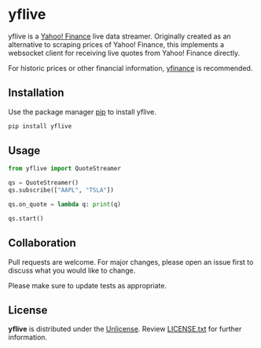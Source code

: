 # yflive

yflive is a [Yahoo! Finance](https://finance.yahoo.com) live data streamer. Originally created as an alternative to scraping prices of Yahoo! Finance, this implements a websocket client for receiving live quotes from Yahoo! Finance directly.

For historic prices or other financial information, [yfinance](https://github.com/ranaroussi/yfinance) is recommended.

## Installation

Use the package manager [pip](https://pip.pypa.io/en/stable/) to install yflive.

```bash
pip install yflive
```

## Usage

```python
from yflive import QuoteStreamer

qs = QuoteStreamer()
qs.subscribe(["AAPL", "TSLA"]) 

qs.on_quote = lambda q: print(q)

qs.start()
```

## Collaboration

Pull requests are welcome. For major changes, please open an issue first to discuss what you would like to change.

Please make sure to update tests as appropriate.

## License

**yflive** is distributed under the [Unlicense](https://unlicense.org). Review [LICENSE.txt](https://github.com/maxBeinlich/yflive/blob/master/LICENSE.txt) for further information.

